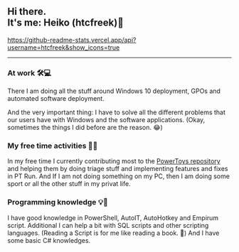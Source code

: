 ## Hi there. <br/> It's me: Heiko (htcfreek)👋


https://github-readme-stats.vercel.app/api?username=htcfreek&show_icons=true

---

### At work 🛠💻
There I am doing all the stuff around Windows 10 deployment, GPOs and automated software deployment.

And the very important thing: I have to solve all the different problems that our users have with Windows and the software applications. (Okay, sometimes the things I did before are the reason. 😂)


### My free time activities 🏇🌳 
In my free time I currently contributing most to the [PowerToys repository](https://github.com/Microsoft/PowerToys) and helping them by doing triage stuff and implementing features and fixes in PT Run. And If I am not doing something on my PC, then I am doing some sport or all the other stuff in my privat life.


### Programming knowledge 💡📄
I have good knowledge in PowerShell, AutoIT, AutoHotkey and Empirum script. Additional I can help a bit with SQL scripts and other scripting languages. (Reading a Script is for me like reading a book. 📖) And I have some basic C# knowledges.
